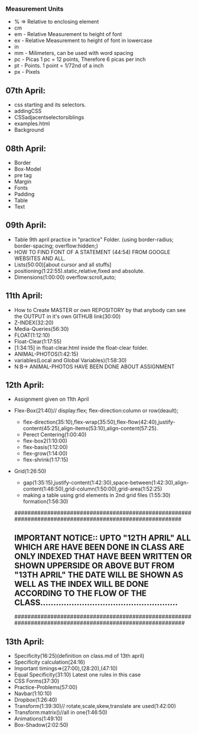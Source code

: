 ### Measurement Units
 - % => Relative to enclosing element
 - cm
 - em - Relative Measurement to height of font
 - ex - Relative Measurement to height of font in lowercase
 - in
 - mm - Milimeters, can be used with word spacing
 - pc - Picas 1 pc = 12 points, Therefore 6 picas per inch
 - pt - Points. 1 point = 1/72nd of a inch
 - px - Pixels
 
## 07th April:
- css starting and its selectors.
- addingCSS
- CSSadjacentselectorsiblings
- examples.html
- Background

## 08th April:
- Border
- Box-Model
- pre tag
- Margin
- Fonts
- Padding
- Table
- Text

## 09th April:
- Table 9th april practice in "practice" Folder.
   (using border-radius; border-spacing; overflow:hidden;)
- HOW TO FIND FONT OF A STATEMENT (44:54) FROM GOOGLE WEBSITES AND ALL.
- Lists(50:00)[about cursor and all stuffs]
- positioning(1:22:55).static,relative,fixed and absolute.
- Dimensions(1:00:00) overflow:scroll,auto;

## 11th April:
- How to Create MASTER or own REPOSITORY by that anybody can see the OUTPUT in it's own GITHUB link(30:00)
- Z-INDEX(32:20)
- Media-Queries(56:30)
- FLOAT(1:12:10)
- Float-Clear(1:17:55)
- <div class="clearfix">[1:34:15] in float-clear.html inside the float-clear folder.
- ANIMAL-PHOTOS(1:42:15)
- variables(Local and Global Variables)(1:58:30)
- N:B-> ANIMAL-PHOTOS HAVE BEEN DONE ABOUT ASSIGNMENT 

## 12th April:
- Assignment given on 11th April
- Flex-Box(21:40)// display:flex; flex-direction:column or row(deault);
  - flex-direction(35:10),flex-wrap(35:50),flex-flow(42:40),justify-content(45:25),align-items(53:10),align-content(57:25).
  - Perect Centering(1:00:40)
  - flex-box2(1:10:00)
  - flex-basis(1:12:00)
  - flex-grow(1:14:00)
  - flex-shrink(1:17:15)
- Grid(1:26:50)
  - gap(1:35:15),justify-content(1:42:30),space-between(1:42:30),align-content(1:46:50),grid-column(1:50:00),grid-area(1:52:25)
  - making a table using grid elements in 2nd grid files (1:55:30) formation(1:56:30)

 
  
  #########################################################################################################
  ## IMPORTANT NOTICE:: UPTO "12TH APRIL" ALL WHICH ARE HAVE BEEN DONE IN CLASS ARE ONLY INDEXED THAT HAVE BEEN WRITTEN OR SHOWN UPPERSIDE OR ABOVE BUT FROM "13TH APRIL" THE DATE WILL BE SHOWN AS WELL AS THE INDEX WILL BE DONE ACCORDING TO THE FLOW OF THE CLASS.....................................................
  ##########################################################################################################



## 13th April:
- Specificity(16:25)(definition on class.md of 13th april)
- Specificity calculation(24:16)
- Important timings=>(27:00),(28:20),(47:10)
- Equal Specificity(31:10) Latest one rules in this case
- CSS Forms(37:30)
- Practice-Problems(57:00)
- Navbar(1:10:10)
- Dropbox(1:26:40)
- Transform(1:39:30)// rotate,scale,skew,translate are used(1:42:00)
- Transform:matrix()//all in one(1:46:50)
- Animations(1:49:10)
- Box-Shadow(2:02:50)